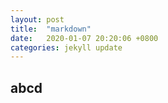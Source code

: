 ```yaml
---
layout: post
title:  "markdown"
date:   2020-01-07 20:20:06 +0800
categories: jekyll update
---
```


## abcd